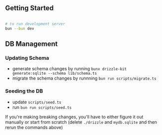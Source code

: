 ## Getting Started

```bash

# to run development server
bun --bun dev
```

## DB Management

### Updating Schema

- generate schema changes by running `bunx drizzle-kit generate:sqlite --schema lib/schema.ts`
- migrate the schema changes by runnning `bun run scripts/migrate.ts`

### Seeding the DB

- update `scripts/seed.ts`
- run `bun run scripts/seed.ts`

If you're making breaking changes, you'll have to either figure it out manually or start from scratch (delete `./drizzle` and `mydb.sqlite` and then rerun the commands above)
